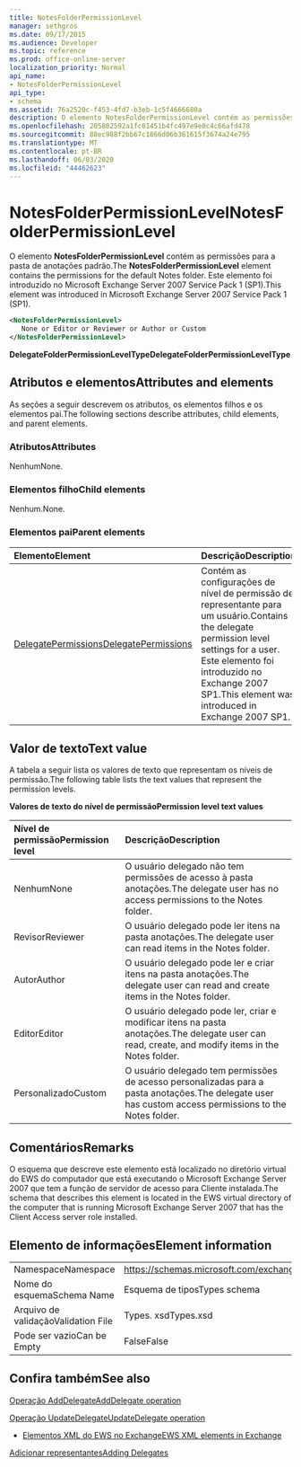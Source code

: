 ```yaml
---
title: NotesFolderPermissionLevel
manager: sethgros
ms.date: 09/17/2015
ms.audience: Developer
ms.topic: reference
ms.prod: office-online-server
localization_priority: Normal
api_name:
- NotesFolderPermissionLevel
api_type:
- schema
ms.assetid: 76a2520c-f453-4fd7-b3eb-1c5f4666680a
description: O elemento NotesFolderPermissionLevel contém as permissões para a pasta de anotações padrão. Este elemento foi introduzido no Microsoft Exchange Server 2007 Service Pack 1 (SP1).
ms.openlocfilehash: 205802592a1fc01451b4fc497e9e0c4c66afd478
ms.sourcegitcommit: 88ec988f2bb67c1866d06b361615f3674a24e795
ms.translationtype: MT
ms.contentlocale: pt-BR
ms.lasthandoff: 06/03/2020
ms.locfileid: "44462623"
---
```

# <a name="notesfolderpermissionlevel"></a><span data-ttu-id="7a36c-104">NotesFolderPermissionLevel</span><span class="sxs-lookup"><span data-stu-id="7a36c-104">NotesFolderPermissionLevel</span></span>

<span data-ttu-id="7a36c-105">O elemento **NotesFolderPermissionLevel** contém as permissões para a pasta de anotações padrão.</span><span class="sxs-lookup"><span data-stu-id="7a36c-105">The **NotesFolderPermissionLevel** element contains the permissions for the default Notes folder.</span></span> <span data-ttu-id="7a36c-106">Este elemento foi introduzido no Microsoft Exchange Server 2007 Service Pack 1 (SP1).</span><span class="sxs-lookup"><span data-stu-id="7a36c-106">This element was introduced in Microsoft Exchange Server 2007 Service Pack 1 (SP1).</span></span> 
  
```xml
<NotesFolderPermissionLevel>
   None or Editor or Reviewer or Author or Custom
</NotesFolderPermissionLevel>
```

 <span data-ttu-id="7a36c-107">**DelegateFolderPermissionLevelType**</span><span class="sxs-lookup"><span data-stu-id="7a36c-107">**DelegateFolderPermissionLevelType**</span></span>
## <a name="attributes-and-elements"></a><span data-ttu-id="7a36c-108">Atributos e elementos</span><span class="sxs-lookup"><span data-stu-id="7a36c-108">Attributes and elements</span></span>

<span data-ttu-id="7a36c-109">As seções a seguir descrevem os atributos, os elementos filhos e os elementos pai.</span><span class="sxs-lookup"><span data-stu-id="7a36c-109">The following sections describe attributes, child elements, and parent elements.</span></span>
  
### <a name="attributes"></a><span data-ttu-id="7a36c-110">Atributos</span><span class="sxs-lookup"><span data-stu-id="7a36c-110">Attributes</span></span>

<span data-ttu-id="7a36c-111">Nenhum</span><span class="sxs-lookup"><span data-stu-id="7a36c-111">None.</span></span>
  
### <a name="child-elements"></a><span data-ttu-id="7a36c-112">Elementos filho</span><span class="sxs-lookup"><span data-stu-id="7a36c-112">Child elements</span></span>

<span data-ttu-id="7a36c-113">Nenhum.</span><span class="sxs-lookup"><span data-stu-id="7a36c-113">None.</span></span>
  
### <a name="parent-elements"></a><span data-ttu-id="7a36c-114">Elementos pai</span><span class="sxs-lookup"><span data-stu-id="7a36c-114">Parent elements</span></span>

|<span data-ttu-id="7a36c-115">**Elemento**</span><span class="sxs-lookup"><span data-stu-id="7a36c-115">**Element**</span></span>|<span data-ttu-id="7a36c-116">**Descrição**</span><span class="sxs-lookup"><span data-stu-id="7a36c-116">**Description**</span></span>|
|:-----|:-----|
|[<span data-ttu-id="7a36c-117">DelegatePermissions</span><span class="sxs-lookup"><span data-stu-id="7a36c-117">DelegatePermissions</span></span>](delegatepermissions.md) <br/> |<span data-ttu-id="7a36c-118">Contém as configurações de nível de permissão de representante para um usuário.</span><span class="sxs-lookup"><span data-stu-id="7a36c-118">Contains the delegate permission level settings for a user.</span></span> <span data-ttu-id="7a36c-119">Este elemento foi introduzido no Exchange 2007 SP1.</span><span class="sxs-lookup"><span data-stu-id="7a36c-119">This element was introduced in Exchange 2007 SP1.</span></span>  <br/> |
   
## <a name="text-value"></a><span data-ttu-id="7a36c-120">Valor de texto</span><span class="sxs-lookup"><span data-stu-id="7a36c-120">Text value</span></span>

<span data-ttu-id="7a36c-121">A tabela a seguir lista os valores de texto que representam os níveis de permissão.</span><span class="sxs-lookup"><span data-stu-id="7a36c-121">The following table lists the text values that represent the permission levels.</span></span>
  
<span data-ttu-id="7a36c-122">**Valores de texto do nível de permissão**</span><span class="sxs-lookup"><span data-stu-id="7a36c-122">**Permission level text values**</span></span>

|<span data-ttu-id="7a36c-123">**Nível de permissão**</span><span class="sxs-lookup"><span data-stu-id="7a36c-123">**Permission level**</span></span>|<span data-ttu-id="7a36c-124">**Descrição**</span><span class="sxs-lookup"><span data-stu-id="7a36c-124">**Description**</span></span>|
|:-----|:-----|
|<span data-ttu-id="7a36c-125">Nenhum</span><span class="sxs-lookup"><span data-stu-id="7a36c-125">None</span></span>  <br/> |<span data-ttu-id="7a36c-126">O usuário delegado não tem permissões de acesso à pasta anotações.</span><span class="sxs-lookup"><span data-stu-id="7a36c-126">The delegate user has no access permissions to the Notes folder.</span></span>  <br/> |
|<span data-ttu-id="7a36c-127">Revisor</span><span class="sxs-lookup"><span data-stu-id="7a36c-127">Reviewer</span></span>  <br/> |<span data-ttu-id="7a36c-128">O usuário delegado pode ler itens na pasta anotações.</span><span class="sxs-lookup"><span data-stu-id="7a36c-128">The delegate user can read items in the Notes folder.</span></span>  <br/> |
|<span data-ttu-id="7a36c-129">Autor</span><span class="sxs-lookup"><span data-stu-id="7a36c-129">Author</span></span>  <br/> |<span data-ttu-id="7a36c-130">O usuário delegado pode ler e criar itens na pasta anotações.</span><span class="sxs-lookup"><span data-stu-id="7a36c-130">The delegate user can read and create items in the Notes folder.</span></span>  <br/> |
|<span data-ttu-id="7a36c-131">Editor</span><span class="sxs-lookup"><span data-stu-id="7a36c-131">Editor</span></span>  <br/> |<span data-ttu-id="7a36c-132">O usuário delegado pode ler, criar e modificar itens na pasta anotações.</span><span class="sxs-lookup"><span data-stu-id="7a36c-132">The delegate user can read, create, and modify items in the Notes folder.</span></span>  <br/> |
|<span data-ttu-id="7a36c-133">Personalizado</span><span class="sxs-lookup"><span data-stu-id="7a36c-133">Custom</span></span>  <br/> |<span data-ttu-id="7a36c-134">O usuário delegado tem permissões de acesso personalizadas para a pasta anotações.</span><span class="sxs-lookup"><span data-stu-id="7a36c-134">The delegate user has custom access permissions to the Notes folder.</span></span>  <br/> |
   
## <a name="remarks"></a><span data-ttu-id="7a36c-135">Comentários</span><span class="sxs-lookup"><span data-stu-id="7a36c-135">Remarks</span></span>

<span data-ttu-id="7a36c-136">O esquema que descreve este elemento está localizado no diretório virtual do EWS do computador que está executando o Microsoft Exchange Server 2007 que tem a função de servidor de acesso para Cliente instalada.</span><span class="sxs-lookup"><span data-stu-id="7a36c-136">The schema that describes this element is located in the EWS virtual directory of the computer that is running Microsoft Exchange Server 2007 that has the Client Access server role installed.</span></span>
  
## <a name="element-information"></a><span data-ttu-id="7a36c-137">Elemento de informações</span><span class="sxs-lookup"><span data-stu-id="7a36c-137">Element information</span></span>

|||
|:-----|:-----|
|<span data-ttu-id="7a36c-138">Namespace</span><span class="sxs-lookup"><span data-stu-id="7a36c-138">Namespace</span></span>  <br/> |https://schemas.microsoft.com/exchange/services/2006/types  <br/> |
|<span data-ttu-id="7a36c-139">Nome do esquema</span><span class="sxs-lookup"><span data-stu-id="7a36c-139">Schema Name</span></span>  <br/> |<span data-ttu-id="7a36c-140">Esquema de tipos</span><span class="sxs-lookup"><span data-stu-id="7a36c-140">Types schema</span></span>  <br/> |
|<span data-ttu-id="7a36c-141">Arquivo de validação</span><span class="sxs-lookup"><span data-stu-id="7a36c-141">Validation File</span></span>  <br/> |<span data-ttu-id="7a36c-142">Types. xsd</span><span class="sxs-lookup"><span data-stu-id="7a36c-142">Types.xsd</span></span>  <br/> |
|<span data-ttu-id="7a36c-143">Pode ser vazio</span><span class="sxs-lookup"><span data-stu-id="7a36c-143">Can be Empty</span></span>  <br/> |<span data-ttu-id="7a36c-144">False</span><span class="sxs-lookup"><span data-stu-id="7a36c-144">False</span></span>  <br/> |
   
## <a name="see-also"></a><span data-ttu-id="7a36c-145">Confira também</span><span class="sxs-lookup"><span data-stu-id="7a36c-145">See also</span></span>



[<span data-ttu-id="7a36c-146">Operação AddDelegate</span><span class="sxs-lookup"><span data-stu-id="7a36c-146">AddDelegate operation</span></span>](adddelegate-operation.md)
  
[<span data-ttu-id="7a36c-147">Operação UpdateDelegate</span><span class="sxs-lookup"><span data-stu-id="7a36c-147">UpdateDelegate operation</span></span>](updatedelegate-operation.md)


- [<span data-ttu-id="7a36c-148">Elementos XML do EWS no Exchange</span><span class="sxs-lookup"><span data-stu-id="7a36c-148">EWS XML elements in Exchange</span></span>](ews-xml-elements-in-exchange.md)


[<span data-ttu-id="7a36c-149">Adicionar representantes</span><span class="sxs-lookup"><span data-stu-id="7a36c-149">Adding Delegates</span></span>](https://msdn.microsoft.com/library/3a744150-66a3-4a13-9433-793603ba5038%28Office.15%29.aspx)


